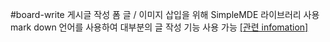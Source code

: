#board-write
게시글 작성 폼
글 / 이미지 삽입을 위해 SimpleMDE 라이브러리 사용
mark down 언어를 사용하여 대부분의 글 작성 기능 사용 가능
<a href="https://simplemde.com/">[관련 infomation]